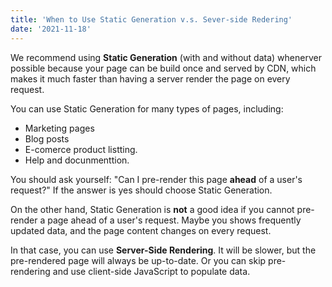 ```yaml
---
title: 'When to Use Static Generation v.s. Sever-side Redering'
date: '2021-11-18'
---
```

We recommend using **Static Generation** (with and without data) whenerver possible because your page can be build once and served by CDN, which makes it much faster than having a server render the page on every request.

You can use Static Generation for many types of pages, including:

- Marketing pages
- Blog posts
- E-comerce product listting.
- Help and docunmenttion.

You should ask yourself: "Can I pre-render this page **ahead** of a user's request?" If the answer is yes should choose Static Generation.

On the other hand, Static Generation is **not** a good idea if you cannot pre-render a page ahead of a user's request. Maybe you shows frequently updated data, and the page content changes on every request.

In that case, you can use **Server-Side Rendering**. It will be slower, but the pre-rendered page will always be up-to-date. Or you can skip pre-rendering and use client-side JavaScript to populate data.